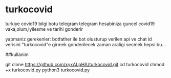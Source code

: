 # turkocovid
turkiye covid19 bilgi botu telegram
telegram hesabiniza guncel covid19 vaka,olum,iyilesme ve tarihi gonderir

yapmaniz gerekenler:
botfather ile bot olusturup
verilen api ve chat id verisini "turkocovid"e girmek
gonderilecek zaman araligi secmek
hepsi bu...

##kullanim

git clone https://github.com/xyxALpHA/turkocovid.git
cd turkocovid
chmod +x turkocovid.py
python3 turkocovid.py
